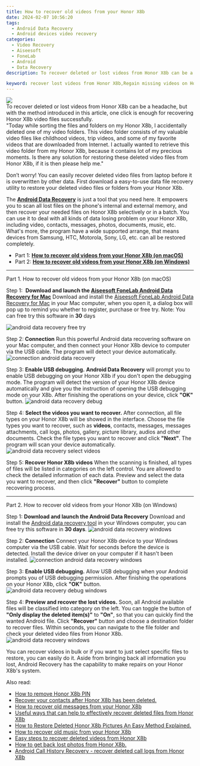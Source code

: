 ```yaml
---
title: How to recover old videos from your Honor X8b
date: 2024-02-07 10:56:20
tags: 
  - Android Data Recovery
  - Android devices video recovery
categories: 
  - Video Recovery
  - Aiseesoft
  - FoneLab
  - Android
  - Data Recovery
description: To recover deleted or lost videos from Honor X8b can be a headache, but with the method introduced in this article, one click is enough for recovering Honor X8b video files successfully.

keyword: recover lost videos from Honor X8b,Regain missing videos on Honor X8b,Honor X8b videos retrieval,Honor X8b videos recovery,retrieve wiped videos Honor X8b,restore deleted videos on Honor X8b,lost all video in Honor X8b again,how can i find my deleted video Honor X8b,video disappear Honor X8b,how to recover video in Honor X8b,how to recover deleted video in Honor X8b,Honor X8b issues with video deleted
---
```


<img src="https://img0mobiles.techidaily.com/images/best-assets/devices/honor/honor-x8b/4.jpg" class="atpl-imgstyle"  />

<div class="atpl-content atpl-for-fonelab-android recover-video">

<div class="atpl-post-description-part-1">
To recover deleted or lost videos from Honor X8b can be a headache, but with the method introduced in this article, one click is enough for recovering Honor X8b video files successfully.

</div>

<div class="atpl-post-description-part-2">
<div class="tpl-content-sub-paragraph-question">
    "Today while sorting the files and folders on my Honor X8b, I accidentally deleted one of my video folders. This video folder consists of my valuable video files like childhood videos, trip videos, and some of my favorite videos that are downloaded from Internet. I actually wanted to retrieve this video folder from my Honor X8b, because it contains lot of my precious moments. Is there any solution for restoring these deleted video files from Honor X8b, if it is then please help me."
</div>
<div class="tpl-content-sub-paragraph-content">
  <p>
    Don’t worry! You can easily recover deleted video files from laptop before it is overwritten by other data. First download a easy-to-use data file recovery utility to restore your deleted video files or folders from your Honor X8b.
  </p>
</div>
</div>

<div class="atpl-post-description-part-3">
<div class="tpl-content-sub-paragraph-normal">
    <p>
        The <a href="https://tools.techidaily.com/aiseesoft-android-data-recovery/" target="_blank" rel="noopener"><strong>Android Data Recovery</strong></a> is just a tool that you need here. It empowers you to scan all lost files on the phone's internal and external memory, and then recover your needed files on Honor X8b selectively or in a batch. You can use it to deal with all kinds of data losing problem on your Honor X8b, including video, contacts, messages, photos, documents, music, etc. What's more, the program have a wide supported arrange, that means devices from Samsung, HTC, Motorola, Sony, LG, etc. can all be restored completely.
    </p>
</div>
</div>

<ul>
  <li>Part 1: <strong><a href="#p1"> How to recover old videos from your Honor X8b  (on macOS)</a></strong></li>
  <li>Part 2: <strong><a href="#p2"> How to recover old videos from your Honor X8b  (on Windows)</a></strong></li>
</ul>

<!-- Part 1 -->
<a id="p1" name="p1" ></a><hr>

<div>
  <span class="atpl-step-part-style">Part 1. How to recover old videos from your Honor X8b (on macOS)</span>
</div>  

<span class="atpl-stepstyle-a"><span>Step 1: </span></span> <strong>Download and launch the <a href="https://tools.techidaily.com/aiseesoft-android-data-recovery-for-mac/" target="_blank" rel="noopener">Aiseesoft FoneLab Android Data Recovery for Mac</a></strong>
Download and install the <a href="https://tools.techidaily.com/aiseesoft-android-data-recovery-for-mac/" target="_blank" rel="noopener">Aiseesoft FoneLab Android Data Recovery for Mac</a> in your Mac computer, when you open it, a dialog box will pop up to remind you whether to register, purchase or free try.
Note: You can free try this software in <strong>30</strong> days

<img src="https://tools.techidaily.com/images/apps/aiseesoft/android-data-recovery/mac-free-try.png" class="atpl-imgstyle" alt="android data recovery free try" />

<span class="atpl-stepstyle-a"><span>Step 2: </span></span> <strong>Connection</strong>
Run this powerful Android data recovering software on your Mac computer, and then connect your Honor X8b device to computer via the USB cable. The program will detect your device automatically.
<img src="https://tools.techidaily.com/images/apps/aiseesoft/android-data-recovery/mac-connection-interface.jpg" class="atpl-imgstyle" alt="connection android data recovery" />

<span class="atpl-stepstyle-a"><span>Step 3: </span></span> <strong>Enable USB debugging.</strong>
<strong>Android Data Recovery</strong> will prompt you to enable USB debugging on your Honor X8b if you don't open the debugging mode. The program will detect the version of your Honor X8b device automatically and give you the instruction of opening the USB debugging mode on your X8b. After finishing the operations on your device, click <strong>"OK"</strong> button.
<img src="https://tools.techidaily.com/images/apps/aiseesoft/android-data-recovery/mac-android-usb-debug.jpg"  class="atpl-imgstyle" alt="android data recovery debug" />

<span class="atpl-stepstyle-a"><span>Step 4: </span></span> <strong>Select the videos you want to recover.</strong>
After connection, all file types on your Honor X8b will be showed in the interface. Choose the file types you want to recover, such as <strong>videos</strong>, contacts, messages, messages attachments, call logs, photos, gallery, picture library,  audios and other documents. Check the file types you want to recover and click <b>"Next"</b>. The program will scan your device automatically.
<img src="https://tools.techidaily.com/images/apps/aiseesoft/android-data-recovery/mac-choose-type-videos.jpg" class="atpl-imgstyle" alt="android data recovery select videos" />

<span class="atpl-stepstyle-a"><span>Step 5: </span></span> <strong>Recover Honor X8b videos</strong>
When the scanning is finished, all types of files will be listed in categories on the left control. You are allowed to check the detailed information of each data. Preview and select the data you want to recover, and then click <b>"Recover"</b> button to complete recovering process.


<a id="p2" name="p2"></a><hr>

<!-- Part 2 -->
<div>
<span class="atpl-step-part-style">Part 2. How to recover old videos from your Honor X8b (on Windows)</span>
</div>

<span class="atpl-stepstyle-a"><span>Step 1: </span></span> <strong>Download and launch the Android Data Recovery</strong>
Download and install the <a href="https://tools.techidaily.com/aiseesoft-android-data-recovery-for-win/" target="_blank" rel="noopener">Android data recovery tool</a> in your Windows computer, you can free try this software in <b>30 days</b>.
<img src="https://tools.techidaily.com/images/apps/aiseesoft/android-data-recovery/win-start-interface.png"  class="atpl-imgstyle" alt="android data recovery windows" />

<span class="atpl-stepstyle-a"><span>Step 2: </span></span> <strong>Connection</strong>
Connect your Honor X8b device to your Windows computer via the USB cable. Wait for seconds before the device is detected. Install the device driver on your computer if it hasn't been installed.
<img src="https://tools.techidaily.com/images/apps/aiseesoft/android-data-recovery/win-connection-interface.png" class="atpl-imgstyle" alt="connection android data recovery windows" />

<span class="atpl-stepstyle-a"><span>Step 3: </span></span> <strong>Enable USB debugging.</strong>
Allow USB debugging when your Android prompts you of USB debugging permission. After finishing the operations on your Honor X8b, click <b>"OK"</b> button.
<img src="https://tools.techidaily.com/images/apps/aiseesoft/android-data-recovery/win-android-usb-debug.png" class="atpl-imgstyle" alt="android data recovery debug windows" />

<span class="atpl-stepstyle-a"><span>Step 4: </span></span> <strong>Preview and recover the lost videos.</strong>
Soon, all Android available files will be classified into category on the left. You can toggle the button of <b>"Only display the deleted item(s)"</b> to <b>"On"</b>, so that you can quickly find the wanted Android file. Click <b>"Recover"</b> button and choose a destination folder to recover files. Within seconds, you can navigate to the file folder and check your deleted video files from Honor X8b.
<img src="https://tools.techidaily.com/images/apps/aiseesoft/android-data-recovery/win-recover-videos.jpg" class="atpl-imgstyle" alt="android data recovery windows" />

<div class="atpl-post-description-part-4">
<div class="tpl-content-sub-paragraph-normal">
    <p>
        You can recover videos in bulk or if you want to just select specific files to restore, you can easily do it. Aside from bringing back all information you lost, Android Recovery has the capability to make repairs on your Honor X8b's system.
    </p>
</div>
</div>

<ins class="adsbygoogle"
     style="display:block"
     data-ad-client="ca-pub-7571918770474297"
     data-ad-slot="8358498916"
     data-ad-format="auto"
     data-full-width-responsive="true"></ins>

<span class="atpl-alsoreadstyle">Also read:</span>
<div><ul>
<li><a href="/how-to-remove-honor-x8b-pin-by-drfone-android-unlock-android-unlock/" target="_blank" rel="noopener"><u>How to remove Honor X8b PIN</u></a></li>
<li><a href="/recover-your-contacts-after-honor-x8b-has-been-deleted-by-fonelab-android-recover-contacts/" target="_blank" rel="noopener"><u>Recover your contacts after Honor X8b has been deleted.</u></a></li>
<li><a href="/how-to-recover-old-messages-from-your-honor-x8b-by-fonelab-android-recover-messages/" target="_blank" rel="noopener"><u>How to recover old messages from your Honor X8b</u></a></li>
<li><a href="/useful-ways-that-can-help-to-effectively-recover-deleted-files-from-honor-x8b-by-fonelab-android-recover-data/" target="_blank" rel="noopener"><u>Useful ways that can help to effectively recover deleted files from Honor X8b</u></a></li>
<li><a href="/how-to-restore-deleted-honor-x8b-pictures-an-easy-method-explained-by-fonelab-android-recover-pictures/" target="_blank" rel="noopener"><u>How to Restore Deleted Honor X8b Pictures  An Easy Method Explained.</u></a></li>
<li><a href="/how-to-recover-old-music-from-your-honor-x8b-by-fonelab-android-recover-music/" target="_blank" rel="noopener"><u>How to recover old music from your Honor X8b</u></a></li>
<li><a href="/easy-steps-to-recover-deleted-videos-from-honor-x8b-by-fonelab-android-recover-video/" target="_blank" rel="noopener"><u>Easy steps to recover deleted videos from Honor X8b</u></a></li>
<li><a href="/how-to-get-back-lost-photos-from-honor-x8b-by-fonelab-android-recover-photos/" target="_blank" rel="noopener"><u>How to get back lost photos from Honor X8b.</u></a></li>
<li><a href="/android-call-history-recovery-recover-deleted-call-logs-from-honor-x8b-by-fonelab-android-recover-call-logs/" target="_blank" rel="noopener"><u>Android Call History Recovery - recover deleted call logs from Honor X8b</u></a></li>
</ul></div>

</div>
